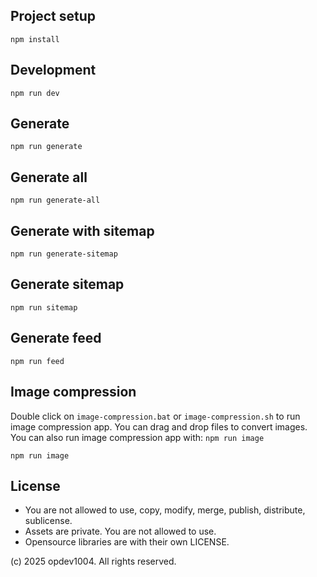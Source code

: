 ## Project setup

```
npm install
```

## Development

```
npm run dev
```

## Generate

```
npm run generate
```
## Generate all

```
npm run generate-all
```

## Generate with sitemap

```
npm run generate-sitemap
```

## Generate sitemap

```
npm run sitemap
```
## Generate feed

```
npm run feed
```

## Image compression

Double click on `image-compression.bat` or `image-compression.sh` to run image compression app. You can drag and drop files to convert images. You can also run image compression app with: `npm run image`

```
npm run image
```

## License
- You are not allowed to use, copy, modify, merge, publish, distribute, sublicense.
- Assets are private. You are not allowed to use.
- Opensource libraries are with their own LICENSE.

(c) 2025 opdev1004. All rights reserved.